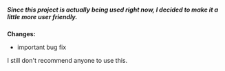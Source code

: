 ##### Since this project is actually being used right now, I decided to make it a little more user friendly.

**Changes:**
+ important bug fix

I still don't recommend anyone to use this.
